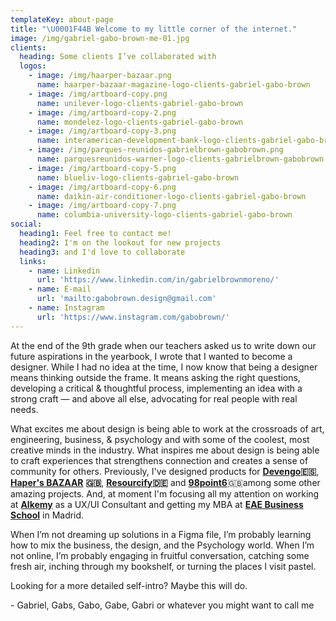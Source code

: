 ```yaml
---
templateKey: about-page
title: "\U0001F44B Welcome to my little corner of the internet."
image: /img/gabriel-gabo-brown-me-01.jpg
clients:
  heading: Some clients I’ve collaborated with
  logos:
    - image: /img/haarper-bazaar.png
      name: haarper-bazaar-magazine-logo-clients-gabriel-gabo-brown
    - image: /img/artboard-copy.png
      name: unilever-logo-clients-gabriel-gabo-brown
    - image: /img/artboard-copy-2.png
      name: mondelez-logo-clients-gabriel-gabo-brown
    - image: /img/artboard-copy-3.png
      name: interamerican-development-bank-logo-clients-gabriel-gabo-brown
    - image: /img/parques-reunidos-gabrielbrown-gabobrown.png
      name: parquesreunidos-warner-logo-clients-gabrielbrown-gabobrown
    - image: /img/artboard-copy-5.png
      name: blueliv-logo-clients-gabriel-gabo-brown
    - image: /img/artboard-copy-6.png
      name: daikin-air-conditioner-logo-clients-gabriel-gabo-brown
    - image: /img/artboard-copy-7.png
      name: columbia-university-logo-clients-gabriel-gabo-brown
social:
  heading1: Feel free to contact me!
  heading2: I'm on the lookout for new projects
  heading3: and I'd love to collaborate
  links:
    - name: Linkedin
      url: 'https://www.linkedin.com/in/gabrielbrownmoreno/'
    - name: E-mail
      url: 'mailto:gabobrown.design@gmail.com'
    - name: Instagram
      url: 'https://www.instagram.com/gabobrown/'
---
```

At the end of the 9th grade when our teachers asked us to write down our future aspirations in the yearbook, I wrote that I wanted to become a designer. While I had no idea at the time, I now know that being a designer means thinking outside the frame. It means asking the right questions, developing a critical & thoughtful process, implementing an idea with a strong craft — and above all else, advocating for real people with real needs.

What excites me about design is being able to work at the crossroads of art, engineering, business, & psychology and with some of the coolest, most creative minds in the industry. What inspires me about design is being able to craft experiences that strengthens connection and creates a sense of community for others. Previously, I've designed products for [**Devengo**](https://www.devengo.com)**🇪🇸**, [**Haper's BAZAAR**](https://apps.apple.com/us/app/harpers-bazaar-magazine-us/id489949431) **🇬🇧**, [**Resourcify**](http://resourcify.de)**🇩🇪** and [**98point6**](https://www.98point6.com)🇬🇧among some other amazing projects. And, at moment I'm focusing all my attention on working at [**Alkemy**](www.alkemy.com) as a UX/UI Consultant and getting my MBA at [**EAE Business School**](https://www.eae.es) in Madrid.





When I’m not dreaming up solutions in a Figma file, I’m probably learning how to mix the business, the design, and the Psychology world. When I’m not online, I’m probably engaging in fruitful conversation, catching some fresh air, inching through my bookshelf, or turning the places I visit pastel.



Looking for a more detailed self-intro? Maybe this will do.



\- Gabriel, Gabs, Gabo, Gabe, Gabri or whatever you might want to call me
